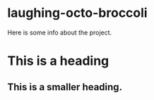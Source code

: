 # laughing-octo-broccoli

Here is some info about the project.

# This is a heading

## This is a smaller heading.

